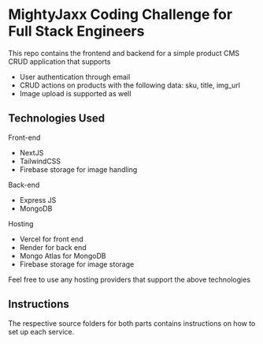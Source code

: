 # MightyJaxx Coding Challenge for Full Stack Engineers
This repo contains the frontend and backend for a simple product CMS CRUD application that supports
- User authentication through email
- CRUD actions on products with the following data: sku, title, img_url
- Image upload is supported as well

## Technologies Used
Front-end
- NextJS
- TailwindCSS
- Firebase storage for image handling

Back-end
- Express JS
- MongoDB

Hosting
- Vercel for front end
- Render for back end
- Mongo Atlas for MongoDB
- Firebase storage for image storage

Feel free to use any hosting providers that support the above technologies

## Instructions
The respective source folders for both parts contains instructions on how to set up each service.